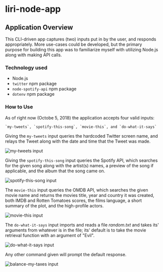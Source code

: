# liri-node-app

## Application Overview

This CLI-driven app captures (two) inputs put in by the user, and responds appropriately. More use-cases could be developed, but the primary purpose for building this app was to familiarize myself with utilizing Node.js along with making API calls. 

### Technology used
* Node.js
* `twitter` npm package
* `node-spotify-api` npm package
* `dotenv` npm package

### How to Use
As of right now (Octobe 5, 2018) the application accepts four valid inputs:

```
`my-tweets`, `spotify-this-song`, `movie-this`, and `do-what-it-says`
````

Giving the `my-tweets` input queries the hardcoded Twitter screen name, and relays the Tweet along with the date and time that the Tweet was made.

![my-tweets input](https://i.imgur.com/hmfwwJZ.png)

Giving the `spotify-this-song` input queries the Spotify API, which searches for the given song along with the artist(s) names, a preview of the song if applicable, and the album that the song came on.

![spotify-this-song input](https://i.imgur.com/mbryFFD.png)

The `movie-this` input queries the OMDB API, which searches the given movie name and returns the movies title, year and country it was created, both IMDB and Rotten Tomatoes scores, the films language, a short summary of the plot, and the high-profile actors.

![movie-this input](https://i.imgur.com/07aybeo.png)

The `do-what-it-says` input imports and reads a file *random.txt* and takes its' arguments from whatever is in the file; its' default is to take the movie retrieval function with an argument of "Evil".

![do-what-it-says input](https://i.imgur.com/8F5E1VR.png)

Any other command given will prompt the default response.

![balance-my-taxes input](https://i.imgur.com/KG1PxQ6.png)
